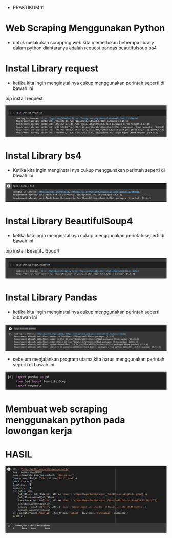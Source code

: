 - PRAKTIKUM 11

# Web Scraping Menggunakan Python

- untuk melakukan scrapping web kita memerlukan beberapa library dalam python diantaranya adalah request pandas beautifulsoup bs4


# Instal Library request

- ketika kita ingin menginstal nya cukup menggunakan perintah seperti di bawah ini

pip install request

![gambar1](gambar/gambaruy1.png)

# Instal Library bs4

- Ketika kita ingin menginstal nya cukup menggunakan perintah seperti di bawah ini

![gambar1](gambar/gambaruy8.png)

# Instal Library BeautifulSoup4

- ketika kita ingin menginstal nya cukup menggunakan perintah seperti di bawah ini

pip install BeautifulSoup4

![gambar1](gambar/gambaruy2.png)

# Instal Library Pandas

- ketika kita ingin menginstal nya cukup menggunakan perintah seperti dibawah ini

![gambar1](gambar/gambaruy3.png)

- sebelum menjalankan program utama kita harus menggunakan perintah seperti di bawah ini

![gambar1](gambar/gambaruy4.png)

# Membuat web scraping menggunakan python pada lowongan kerja

# HASIL

![gambar1](gambar/gambaruy7.png)
